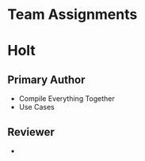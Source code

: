 # Team Assignments

# Holt

## Primary Author
- Compile Everything Together
- Use Cases

## Reviewer
- 
